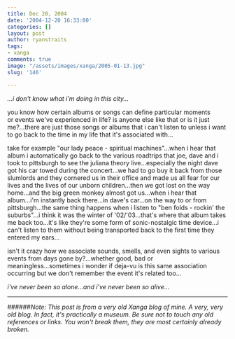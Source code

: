 ```yaml
---
title: Dec 20, 2004
date: '2004-12-20 16:33:00'
categories: []
layout: post
author: ryanstraits
tags:
- xanga
comments: true
image: "/assets/images/xanga/2005-01-13.jpg"
slug: '146'

---
```

<em>...i don't know what i'm doing in this city...</em>

<!-- break -->

you know how certain albums or songs can define particular moments or events we've experienced in life? is anyone else like that or is it just me?...there are just those songs or albums that i can't listen to unless i want to go back to the time in my life that it's associated with...

take for example "our lady peace - spiritual machines"...when i hear that album i automatically go back to the various roadtrips that joe, dave and i took to pittsburgh to see the juliana theory live...especially the night dave got his car towed during the concert...we had to go buy it back from those slumlords and they cornered us in their office and made us all fear for our lives and the lives of our unborn children...then we got lost on the way home...and the big green monkey almost got us...when i hear that album...i'm instantly back there...in dave's car...on the way to or from pittsburgh...the same thing happens when i listen to "ben folds - rockin' the suburbs"...i think it was the winter of '02/'03...that's where that album takes me back too...it's like they're some form of sonic-nostalgic time device...i can't listen to them without being transported back to the first time they entered my ears...

isn't it crazy how we associate sounds, smells, and even sights to various events from days gone by?...whether good, bad or meaningless...sometimes i wonder if deja-vu is this same association occurring but we don't remember the event it's related too...

<em>i've never been so alone...and i've never been so alive...</em>

---

######*Note: This post is from a very old Xanga blog of mine. A very, very old blog. In fact, it's practically a museum. Be sure not to touch any old references or links. You won't break them, they are most certainly already broken.*